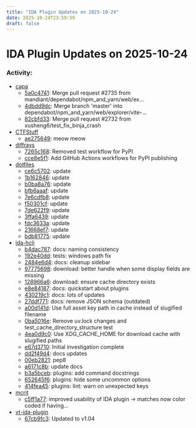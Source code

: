 ```yaml
---
title: "IDA Plugin Updates on 2025-10-24"
date: 2025-10-24T23:59:59
draft: false
---
```


# IDA Plugin Updates on 2025-10-24

### Activity:
  - [capa](https://github.com/mandiant/capa)
    - [5a0c4741](https://github.com/mandiant/capa/commit/5a0c47419f7a1c12dd5ef644bfb6676bdcf65517): Merge pull request #2735 from mandiant/dependabot/npm_and_yarn/web/ex…
    - [4dbdd9dc](https://github.com/mandiant/capa/commit/4dbdd9dcfac38db8fcffdf61083d1a5157fdd2c8): Merge branch 'master' into dependabot/npm_and_yarn/web/explorer/vite-…
    - [82cbfd33](https://github.com/mandiant/capa/commit/82cbfd33db501d137a35ea28737b43ec457d2dab): Merge pull request #2732 from xusheng6/test_fix_binja_crash
  - [CTFStuff](https://github.com/MassinissaDjellouli/CTFStuff)
    - [ae275649](https://github.com/MassinissaDjellouli/CTFStuff/commit/ae2756499d399d77772a14e79c9dfe18c4a5883b): meow meow
  - [diffrays](https://github.com/pwnfuzz/diffrays)
    - [7265c168](https://github.com/pwnfuzz/diffrays/commit/7265c168d5b267d6d455dc3fdee4bf4bc8c1d909): Removed test workflow for PyPI
    - [cce8e5f1](https://github.com/pwnfuzz/diffrays/commit/cce8e5f16142e05e8faf38e25a5f07569ec88730): Add GitHub Actions workflows for PyPI publishing
  - [dotfiles](https://github.com/RioKato/dotfiles)
    - [ce6c5702](https://github.com/RioKato/dotfiles/commit/ce6c57024983f48854bb00509e66023c81ccd64e): update
    - [1b162846](https://github.com/RioKato/dotfiles/commit/1b162846b41f7a13a1fa9d55bd37c339f0c1a210): update
    - [b0ba8a76](https://github.com/RioKato/dotfiles/commit/b0ba8a76fa3302c52c5a12651add83b6f0cbb429): update
    - [bfb6aaaf](https://github.com/RioKato/dotfiles/commit/bfb6aaaf38f81cc0ca7c4a87d264f36dc3e6485a): update
    - [7e6cdfb8](https://github.com/RioKato/dotfiles/commit/7e6cdfb802cb6f7754bb96c91bf4043a4e800120): update
    - [f50301cf](https://github.com/RioKato/dotfiles/commit/f50301cf231af5dcb33367436d964077cceb168f): update
    - [7de622f9](https://github.com/RioKato/dotfiles/commit/7de622f9cb0970224fbe46424628f086fbe28c69): update
    - [3ffa6439](https://github.com/RioKato/dotfiles/commit/3ffa643957162d18292fe170c16586e713c015d6): update
    - [fdc3633a](https://github.com/RioKato/dotfiles/commit/fdc3633a9b005a2f0a48e77e47cf228a7c4afa02): update
    - [21668ef7](https://github.com/RioKato/dotfiles/commit/21668ef7ca57b0ef07f5b05a26b7d503320727c2): update
    - [bdb81775](https://github.com/RioKato/dotfiles/commit/bdb81775561eead52cc0db63b57bf96b5f994e28): update
  - [ida-hcli](https://github.com/HexRaysSA/ida-hcli)
    - [b4dac787](https://github.com/HexRaysSA/ida-hcli/commit/b4dac787bd901c6e9db9d8761471686a97cf6931): docs: naming consistency
    - [192e40dd](https://github.com/HexRaysSA/ida-hcli/commit/192e40ddeb864d9f80f16d49c1fa2d9d005b2673): tests: windows path fix
    - [2484e6d4](https://github.com/HexRaysSA/ida-hcli/commit/2484e6d4e7cd7413abbd97d6d09f1d8dd342f86a): docs: cleanup sidebar
    - [97775698](https://github.com/HexRaysSA/ida-hcli/commit/97775698ac871bfb38f6cd53673620ba61998b86): download: better handle when some display fields are missing
    - [128966a6](https://github.com/HexRaysSA/ida-hcli/commit/128966a67282f6f1344d87e3807a8b0d6dd9eab4): download: ensure cache directory exists
    - [e8e84187](https://github.com/HexRaysSA/ida-hcli/commit/e8e84187d8f40be579082585841ebfab8998de91): docs: quickstart about plugins
    - [430219c1](https://github.com/HexRaysSA/ida-hcli/commit/430219c1a3ecec5d50826b4e187617377f0a344e): docs: lots of updates
    - [27ddf771](https://github.com/HexRaysSA/ida-hcli/commit/27ddf7713a228da2180e0dc1d44a5b36e2d60cb5): docs: remove JSON schema (outdated)
    - [a00d141d](https://github.com/HexRaysSA/ida-hcli/commit/a00d141d98ec867c205bc6444cab5cd3bcae2a49): Use full asset key path in cache instead of slugified filename
    - [0ba5016e](https://github.com/HexRaysSA/ida-hcli/commit/0ba5016e27abcfcaab271b7cbd57b93bfa0f8520): Remove uv.lock changes and test_cache_directory_structure test
    - [4ea0d9c0](https://github.com/HexRaysSA/ida-hcli/commit/4ea0d9c0ad9ec81891b1a72ed5dd127c8a2b943c): Use XDG_CACHE_HOME for download cache with slugified paths
    - [e67d3710](https://github.com/HexRaysSA/ida-hcli/commit/e67d37105a30740ed990e96a8ddcdd309c023dd2): Initial investigation complete
    - [dd2f49d4](https://github.com/HexRaysSA/ida-hcli/commit/dd2f49d4334a252c02f6ec00d10b0edd1d507499): docs updates
    - [00eb2821](https://github.com/HexRaysSA/ida-hcli/commit/00eb28219f0a02a9ea712b31e2240bb6fe601aff): pep8
    - [a6171c8b](https://github.com/HexRaysSA/ida-hcli/commit/a6171c8b55d4bccfa35d731bbec06500fad9e05c): update docs
    - [b3a5bceb](https://github.com/HexRaysSA/ida-hcli/commit/b3a5bcebd587065952ad1880a50cc6593d708d85): plugins: add command docstrings
    - [652645f6](https://github.com/HexRaysSA/ida-hcli/commit/652645f656c0cb16be2a28193313282a5677805c): plugins: hide some uncommon options
    - [414fea45](https://github.com/HexRaysSA/ida-hcli/commit/414fea45eec314d934feee8597739b97bb7d63c8): plugins: lint: warn on unexpected keys
  - [mcrit](https://github.com/danielplohmann/mcrit)
    - [c5ff1a77](https://github.com/danielplohmann/mcrit/commit/c5ff1a7778e1a1f8f003e0bca93b960eb2502810): improved usability of IDA plugin -> matches now color coded if having…
  - [vt-ida-plugin](https://github.com/VirusTotal/vt-ida-plugin)
    - [67cb9fc3](https://github.com/VirusTotal/vt-ida-plugin/commit/67cb9fc37899399c59bbcfb330da8faf57c3576b): Updated to v1.04
